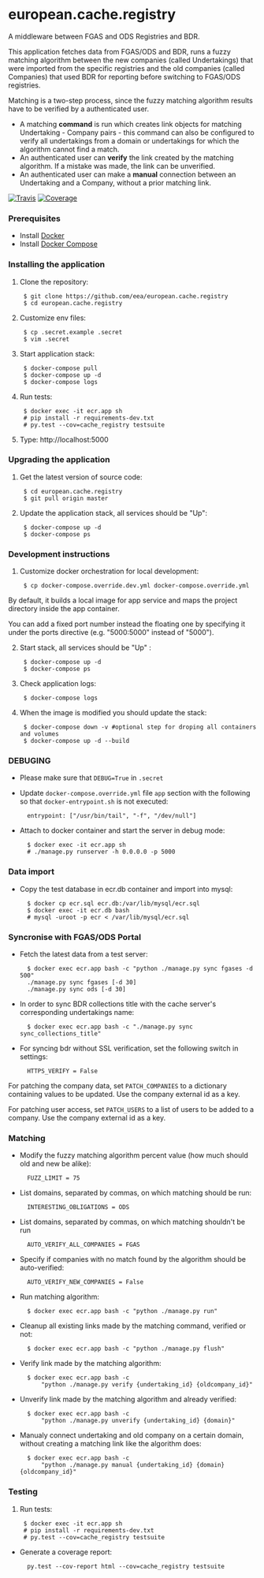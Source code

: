 european.cache.registry
=======================

A middleware between FGAS and ODS Registries and BDR.

This application fetches data from FGAS/ODS and BDR, runs a fuzzy matching algorithm
between the new companies (called Undertakings) that were imported from the
specific registries and the old companies (called Companies) that used BDR for reporting
before switching to FGAS/ODS registries.

Matching is a two-step process, since the fuzzy matching algorithm results have to be
verified by a authenticated user.
* A matching **command** is run which creates link objects for matching Undertaking -
Company pairs - this command can also be configured to verify all undertakings from
a domain or undertakings for which the algorithm cannot find a match.
* An authenticated user can **verify** the link created by the matching algorithm. If a
mistake was made, the link can be unverified.
* An authenticated user can make a **manual** connection between an Undertaking and a
Company, without a prior matching link.

[![Travis](https://travis-ci.org/eea/european.cache.registry.svg?branch=master)](
https://travis-ci.org/eea/european.cache.registry)
[![Coverage](https://coveralls.io/repos/github/eea/european.cache.registry/badge.svg?branch=master)](
https://coveralls.io/github/eea/european.cache.registry)

### Prerequisites

* Install [Docker](https://docs.docker.com/engine/installation/)
* Install [Docker Compose](https://docs.docker.com/compose/install/)

### Installing the application

1. Clone the repository:

        $ git clone https://github.com/eea/european.cache.registry
        $ cd european.cache.registry

2. Customize env files:

        $ cp .secret.example .secret
        $ vim .secret

3. Start application stack:

        $ docker-compose pull
        $ docker-compose up -d
        $ docker-compose logs

4. Run tests:

        $ docker exec -it ecr.app sh
        # pip install -r requirements-dev.txt
        # py.test --cov=cache_registry testsuite

5. Type: http://localhost:5000

### Upgrading the application

1. Get the latest version of source code:

        $ cd european.cache.registry
        $ git pull origin master

2. Update the application stack, all services should be "Up":

        $ docker-compose up -d
        $ docker-compose ps

### Development instructions

1. Customize docker orchestration for local development:
        
        $ cp docker-compose.override.dev.yml docker-compose.override.yml

By default, it builds a local image for app service and maps the project directory
inside the app container.

You can add a fixed port number instead the floating one by specifying it under
the ports directive (e.g. "5000:5000" instead of "5000").

2. Start stack, all services should be "Up" :

        $ docker-compose up -d
        $ docker-compose ps

3. Check application logs:

        $ docker-compose logs

4. When the image is modified you should update the stack:
    
        $ docker-compose down -v #optional step for droping all containers and volumes
        $ docker-compose up -d --build
        
### DEBUGING
* Please make sure that `DEBUG=True` in `.secret`

* Update `docker-compose.override.yml` file `app` section with the following so that
`docker-entrypoint.sh` is not executed:

        entrypoint: ["/usr/bin/tail", "-f", "/dev/null"]
        
* Attach to docker container and start the server in debug mode:
        
        $ docker exec -it ecr.app sh
        # ./manage.py runserver -h 0.0.0.0 -p 5000

### Data import

* Copy the test database in ecr.db container and import into mysql:

        $ docker cp ecr.sql ecr.db:/var/lib/mysql/ecr.sql
        $ docker exec -it ecr.db bash
        # mysql -uroot -p ecr < /var/lib/mysql/ecr.sql

### Syncronise with FGAS/ODS Portal

* Fetch the latest data from a test server:

        $ docker exec ecr.app bash -c "python ./manage.py sync fgases -d 500"
        ./manage.py sync fgases [-d 30]
        ./manage.py sync ods [-d 30]

* In order to sync BDR collections title with the cache server's corresponding undertakings name:

        $ docker exec ecr.app bash -c "./manage.py sync sync_collections_title"

* For syncing bdr without SSL verification, set the following switch in settings:

        HTTPS_VERIFY = False

For patching the company data, set `PATCH_COMPANIES` to a dictionary
containing values to be updated. Use the company external id as a key.

For patching user access, set `PATCH_USERS` to a list of users to be added to
a company. Use the company external id as a key.

### Matching

* Modify the fuzzy matching algorithm percent value (how much should old and new
be alike):

        FUZZ_LIMIT = 75

* List domains, separated by commas, on which matching should be run:
 
        INTERESTING_OBLIGATIONS = ODS

* List domains, separated by commas, on which matching shouldn't be run

        AUTO_VERIFY_ALL_COMPANIES = FGAS

* Specify if companies with no match found by the algorithm should be auto-verified:

        AUTO_VERIFY_NEW_COMPANIES = False

* Run matching algorithm:

        $ docker exec ecr.app bash -c "python ./manage.py run"

* Cleanup all existing links made by the matching command, verified or not:

        $ docker exec ecr.app bash -c "python ./manage.py flush"

* Verify link made by the matching algorithm:

        $ docker exec ecr.app bash -c
            "python ./manage.py verify {undertaking_id} {oldcompany_id}"

* Unverify link made by the matching algorithm and already verified:

        $ docker exec ecr.app bash -c
            "python ./manage.py unverify {undertaking_id} {domain}"

* Manualy connect undertaking and old company on a certain domain, without creating a
matching link like the algorithm does:

        $ docker exec ecr.app bash -c
            "python ./manage.py manual {undertaking_id} {domain} {oldcompany_id}"


### Testing
1. Run tests:

        $ docker exec -it ecr.app sh
        # pip install -r requirements-dev.txt
        # py.test --cov=cache_registry testsuite

* Generate a coverage report:

        py.test --cov-report html --cov=cache_registry testsuite
